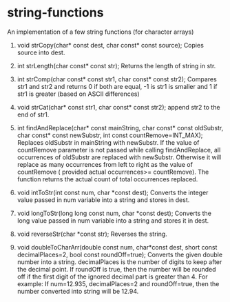 # string-functions
An implementation of a few string functions (for character arrays)

1. void strCopy(char* const dest, char const* const source); Copies source into dest.

2. int strLength(char const* const str); Returns the length of string in str.

3. int strComp(char const* const str1, char const* const str2);  Compares str1 and str2 and returns 0 if both are equal, -1 is str1 is smaller and 1 if str1 is greater (based on ASCII differences)

4. void strCat(char* const str1, char const* const str2); append str2 to the end of str1.

5. int findAndReplace(char* const mainString, char const* const oldSubstr, char const* const newSubstr, int const countRemove=INT_MAX);  Replaces oldSubstr in mainString with newSubstr. If the value of countRemove parameter is not passed while calling findAndReplace, all occurrences of oldSubstr are replaced with newSubstr. Otherwise it will replace as many occurrences from left to right as the value of countRemove ( provided actual occurrences>= countRemove). The function returns the actual count of total occurrences replaced.

6. void intToStr(int const num, char *const dest); Converts the integer value passed in num variable into a string and stores in dest.

7. void longToStr(long long const num, char *const dest); Converts the long value passed in num variable into a string and stores it in dest.

8. void reverseStr(char *const str); Reverses the string.

9. void doubleToCharArr(double const num, char*const dest, short const decimalPlaces=2, bool const roundOff=true); Converts the given double number into a string. decimalPlaces is the number of digits to keep after the decimal point. If roundOff is true, then the number will be rounded off if the first digit of the ignored decimal part is greater than 4. For example: If num=12.935, decimalPlaces=2 and roundOff=true, then the number converted into string will be 12.94.
